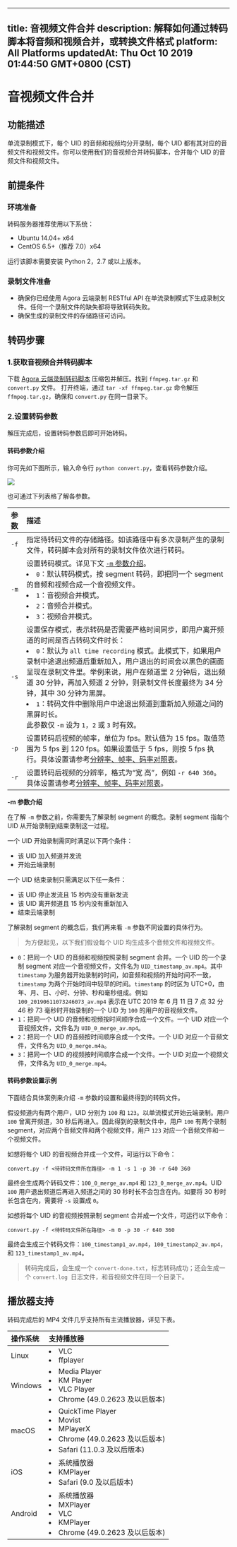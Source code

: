 
---
title: 音视频文件合并
description: 解释如何通过转码脚本将音频和视频合并，或转换文件格式
platform: All Platforms
updatedAt: Thu Oct 10 2019 01:44:50 GMT+0800 (CST)
---
# 音视频文件合并
## 功能描述

单流录制模式下，每个 UID 的音频和视频均分开录制，每个 UID 都有其对应的音频文件和视频文件。你可以使用我们的音视频合并转码脚本，合并每个 UID 的音频文件和视频文件。

## 前提条件

### 环境准备

转码服务器推荐使用以下系统：

- Ubuntu 14.04+ x64
- CentOS 6.5+（推荐 7.0）x64

运行该脚本需要安装 Python 2，2.7 或以上版本。

### 录制文件准备

- 确保你已经使用 Agora 云端录制 RESTful API 在单流录制模式下生成录制文件。任何一个录制文件的缺失都将导致转码失败。
- 确保生成的录制文件的存储路径可访问。

## 转码步骤

### 1.获取音视频合并转码脚本

下载 [Agora 云端录制转码脚本](https://download.agora.io/acrsdk/release/Agora_Cloud_Recording_Tools_v1.0.0.7_20191009-1570616811_830.tar.gz) 压缩包并解压。找到 `ffmpeg.tar.gz` 和 `convert.py` 文件。
打开终端，通过 `tar -xf ffmpeg.tar.gz` 命令解压 `ffmpeg.tar.gz`，确保和 `convert.py` 在同一目录下。

### 2.设置转码参数

解压完成后，设置转码参数后即可开始转码。

#### 转码参数介绍

你可先如下图所示，输入命令行 `python convert.py`，查看转码参数介绍。

![](https://web-cdn.agora.io/docs-files/1568872206603)

也可通过下列表格了解各参数。

| 参数 | 描述                                                         |
| :--- | :----------------------------------------------------------- |
| `-f` | 指定待转码文件的存储路径。如该路径中有多次录制产生的录制文件，转码脚本会对所有的录制文件依次进行转码。 |
| `-m` | 设置转码模式。详见下文 [`-m` 参数介绍](#-m)。<li>`0`：默认转码模式，按 segment 转码，即把同一个 segment 的音频和视频合成一个音视频文件。</li><li>`1`：音视频合并模式。</li><li>`2`：音频合并模式。</li><li>`3`：视频合并模式。</li> |
| `-s` | 设置保存模式，表示转码是否需要严格时间同步，即用户离开频道的时间是否占转码文件时长：<li>`0`：默认为 `all time recording` 模式。此模式下，如果用户录制中途退出频道后重新加入，用户退出的时间会以黑色的画面呈现在录制文件里。举例来说，用户在频道里 2 分钟后，退出频道 30 分钟，再加入频道 2 分钟，则录制文件长度最终为 34 分钟，其中 30 分钟为黑屏。</li><li>`1`：转码文件中删除用户中途退出频道到重新加入频道之间的黑屏时长。</li> 此参数仅 `-m` 设为 `1`，`2` 或 `3` 时有效。|
| `-p` | 设置转码后视频的帧率，单位为 fps。默认值为 15 fps。取值范围为 5 fps 到 120 fps。如果设置低于 5 fps，则按 5 fps 执行。具体设置请参考[分辨率、帧率、码率对照表](https://docs.agora.io/cn/faq/recording_video_profile#分辨率、帧率、码率对照表)。 |
| `-r` | 设置转码后视频的分辨率，格式为“宽 高”，例如 `-r 640 360`。具体设置请参考[分辨率、帧率、码率对照表](https://docs.agora.io/cn/faq/recording_video_profile#分辨率、帧率、码率对照表)。 |

<a name="-m"></a>**-m 参数介绍**

在了解 `-m` 参数之前，你需要先了解录制 segment 的概念。录制 segment 指每个 UID 从开始录制到结束录制这一过程。

一个 UID 开始录制需同时满足以下两个条件：

- 该 UID 加入频道并发流
- 开始云端录制

一个 UID 结束录制只需满足以下任一条件：

- 该 UID 停止发流且 15 秒内没有重新发流
- 该 UID 离开频道且 15 秒内没有重新加入
- 结束云端录制

了解录制 segment 的概念后，我们再来看 `-m` 参数不同设置的具体行为。

> 为方便起见，以下我们假设每个 UID 均生成多个音频文件和视频文件。

- `0`：把同一个 UID 的音频和视频按照录制 segment 合并。一个 UID 的一个录制 segment 对应一个音视频文件，文件名为 `UID_timestamp_av.mp4`。其中 `timestamp` 为服务器开始录制的时间，如音频和视频的开始时间不一致，`timestamp` 为两个开始时间中较早的时间。`timestamp` 的时区为 UTC+0，由年、月、日、小时、分钟、秒和毫秒组成。例如 `100_20190611073246073_av.mp4` 表示在 UTC 2019 年 6 月 11 日 7 点 32 分 46 秒 73 毫秒时开始录制的一个 UID 为 `100` 的用户的音视频文件。
- `1`：把同一个 UID 的音频和视频按时间顺序合成一个文件。一个 UID 对应一个音视频文件，文件名为 `UID_0_merge_av.mp4`。
- `2`：把同一个 UID 的音频按时间顺序合成一个文件。一个 UID 对应一个音频文件，文件名为 `UID_0_merge.m4a`。
- `3`：把同一个 UID 的视频按时间顺序合成一个文件。一个 UID 对应一个视频文件，文件名为 `UID_0_merge.mp4`。

#### 转码参数设置示例

下面结合具体案例来介绍 `-m` 参数的设置和最终得到的转码文件。

假设频道内有两个用户，UID 分别为 `100` 和 `123`。以单流模式开始云端录制。用户 `100` 曾离开频道，30 秒后再进入。因此得到的录制文件中，用户 `100` 有两个录制 segment，对应两个音频文件和两个视频文件，用户 `123` 对应一个音频文件和一个视频文件。

如想将每个 UID 的音视频合并成一个文件，可运行以下命令：

```
convert.py -f <待转码文件所在路径> -m 1 -s 1 -p 30 -r 640 360
```

最终会生成两个转码文件：`100_0_merge_av.mp4` 和 `123_0_merge_av.mp4`。UID `100` 用户退出频道后再进入频道之间的 30 秒时长不会包含在内。如要将 30 秒时长包含在内，需要将 `-s` 设置成 `0`。

如想将每个 UID 的音视频按照录制 segment 合并成一个文件，可运行以下命令：

```
convert.py -f <待转码文件所在路径> -m 0 -p 30 -r 640 360
```

最终会生成三个转码文件：`100_timestamp1_av.mp4`，`100_timestamp2_av.mp4`，和 `123_timestamp1_av.mp4`。

> 转码完成后，会生成一个 `convert-done.txt`，标志转码成功；还会生成一个 `convert.log `日志文件，和音视频文件在同一个目录下。

## 播放器支持

转码完成后的 MP4 文件几乎支持所有主流播放器，详见下表。

| 操作系统 | 支持播放器                                                   |
| :------- | :----------------------------------------------------------- |
| Linux    | <li>VLC</li><li>ffplayer</li>                                                  |
| Windows  | <li>Media Player</li><li>KM Player</li><li>VLC Player</li><li>Chrome (49.0.2623 及以后版本)</li>         |
| macOS    | <li>QuickTime Player</li><li>Movist</li><li>MPlayerX</li><li>Chrome (49.0.2623 及以后版本)</li><li>Safari (11.0.3 及以后版本)</li> |
| iOS      | <li>系统播放器</li><li>KMPlayer</li><li>Safari (9.0 及以后版本)</li>                             |
| Android  | <li>系统播放器</li><li>MXPlayer</li><li>VLC</li><li>KMPlayer</li><li>Chrome (49.0.2623 及以后版本)</li>           |



